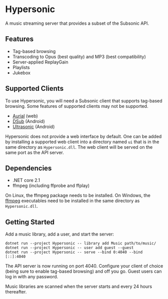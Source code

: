 # Hypersonic
A music streaming server that provides a subset of the Subsonic API.

## Features

* Tag-based browsing
* Transcoding to Opus (best quality) and MP3 (best compatibility)
* Server-applied ReplayGain
* Playlists
* Jukebox

## Supported Clients

To use Hypersonic, you will need a Subsonic client that supports tag-based browsing.  Some features of supported clients may not be supported.

* [Aurial] (web)
* [DSub] (Android)
* [Ultrasonic] (Android)

Hypersonic does not provide a web interface by default.  One can be added by installing a supported web client into a directory named `ui` that is in the same directory as `Hypersonic.dll`.  The web client will be served on the same port as the API server.

## Dependencies

* .NET core 2.1
* ffmpeg (including ffprobe and ffplay)

On Linux, the ffmpeg package needs to be installed.  On Windows, the [ffmpeg] executables need to be installed in the same directory as `Hypersonic.dll`.

## Getting Started

Add a music library, add a user, and start the server:

```
dotnet run --project Hypersonic -- library add Music path/to/music/
dotnet run --project Hypersonic -- user add guest --guest
dotnet run --project Hypersonic -- serve --bind 0:4040 --bind [::]:4040
```

The API server is now running on port 4040.  Configure your client of choice (being sure to enable tag-based browsing) and off you go.  Guest users can log in with any password.

Music libraries are scanned when the server starts and every 24 hours thereafter.


[Aurial]: https://github.com/shrimpza/aurial
[DSub]: https://github.com/daneren2005/Subsonic
[Ultrasonic]: https://github.com/ultrasonic/ultrasonic
[ffmpeg]: https://ffmpeg.org/download.html
